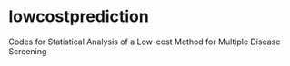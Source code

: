 # lowcostprediction
Codes for Statistical Analysis of a Low-cost Method for Multiple Disease Screening
